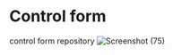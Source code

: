 # Control form
control form repository
![Screenshot (75)](https://user-images.githubusercontent.com/52869073/86720533-0513f500-c01d-11ea-8543-9023d15adcc2.png)
